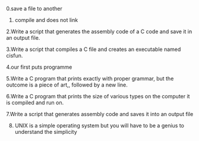 0.save a file to another

1. compile and does not link

2.Write a script that generates the assembly code of a C code and save it in an output file.

3.Write a script that compiles a C file and creates an executable named cisfun.

4.our first puts programme

5.Write a C program that prints exactly with proper grammar, but the outcome is a piece of art,, followed by a new line.

6.Write a C program that prints the size of various types on the computer it is compiled and run on.

7.Write a script that generates assembly code and saves it into an output file

8. UNIX is a simple operating system but you will have to be a genius to understand the simplicity
